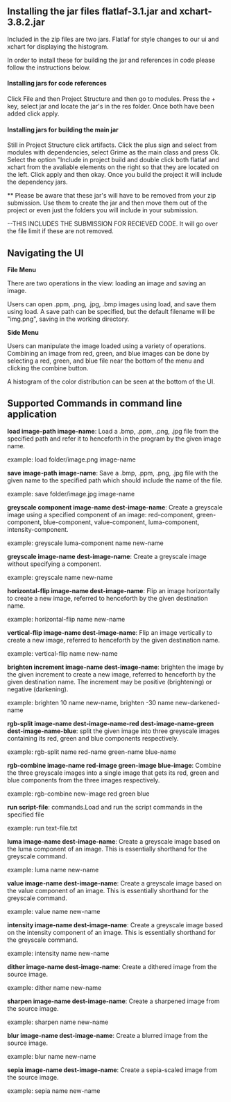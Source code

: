 ## Installing the jar files flatlaf-3.1.jar and xchart-3.8.2.jar
Included in the zip files are two jars. Flatlaf for style changes to our ui and xchart for displaying the histogram.

In order to install these for building the jar and references in code please follow the instructions below.

#### Installing jars for code references

Click File and then Project Structure and then go to modules. Press the + key, select jar and locate the jar's in the res folder. Once both have been added click apply.

#### Installing jars for building the main jar

Still in Project Structure click artifacts. Click the plus sign and select from modules with dependencies, select Grime as the main class and press Ok. Select the option "Include in project build and double click both flatlaf and xchart from the avaliable elements on the right so that they are located on the left. Click apply and then okay. Once you build the project it will include the dependency jars.

** Please be aware that these jar's will have to be removed from your zip submission. Use them to create the jar and then move them out of the project or even just the folders you will include in your submission.

--THIS INCLUDES THE SUBMISSION FOR RECIEVED CODE. It will go over the file limit if these are not removed.

## Navigating the UI

**File Menu**

There are two operations in the view: loading an image and saving an image.

Users can open .ppm, .png, .jpg, .bmp images using load, and save them using load.
A save path can be specified, but the default filename will be "img.png", saving in the working directory.

**Side Menu** 

Users can manipulate the image loaded using a variety of operations.
Combining an image from red, green, and blue images can be done by selecting a red, green, 
and blue file near the bottom of the menu and clicking the combine button.

A histogram of the color distribution can be seen at the bottom of the UI.
## Supported Commands in command line application

**load image-path image-name**: Load a .bmp, .ppm, .png, .jpg file from the specified path and refer it to henceforth in the program by the given image name.

 example: load folder/image.png image-name

**save image-path image-name**: Save a .bmp, .ppm, .png, .jpg file with the given name to the specified path which should include the name of the file.

example: save folder/image.jpg image-name

**greyscale component image-name dest-image-name**: Create a greyscale image using a specified component of an image: red-component, green-component, blue-component, value-component, luma-component, intensity-component.

example: greyscale luma-component name new-name

**greyscale image-name dest-image-name**: Create a greyscale image without specifying a component.

example: greyscale name new-name

**horizontal-flip image-name dest-image-name**: Flip an image horizontally to create a new image, referred to henceforth by the given destination name.

example: horizontal-flip name new-name

**vertical-flip image-name dest-image-name**: Flip an image vertically to create a new image, referred to henceforth by the given destination name.

example: vertical-flip name new-name

**brighten increment image-name dest-image-name**: brighten the image by the given increment to create a new image, referred to henceforth by the given destination name. The increment may be positive (brightening) or negative (darkening).

example: brighten 10 name new-name, brighten -30 name new-darkened-name

**rgb-split image-name dest-image-name-red dest-image-name-green dest-image-name-blue**: split the given image into three greyscale images containing its red, green and blue components respectively.

example: rgb-split name red-name green-name blue-name

**rgb-combine image-name red-image green-image blue-image**: Combine the three greyscale images into a single image that gets its red, green and blue components from the three images respectively.

example: rgb-combine new-image red green blue

**run script-file**: commands.Load and run the script commands in the specified file

example: run text-file.txt

**luma image-name dest-image-name**: Create a greyscale image based on the luma component of an image.
This is essentially shorthand for the greyscale command.

example: luma name new-name

**value image-name dest-image-name**: Create a greyscale image based on the value component of an image.
This is essentially shorthand for the greyscale command.

example: value name new-name

**intensity image-name dest-image-name**: Create a greyscale image based on the intensity component of an image.
This is essentially shorthand for the greyscale command.

example: intensity name new-name

**dither image-name dest-image-name**: Create a dithered image from the source image.

example: dither name new-name

**sharpen image-name dest-image-name**: Create a sharpened image from the source image.

example: sharpen name new-name

**blur image-name dest-image-name**: Create a blurred image from the source image.

example: blur name new-name

**sepia image-name dest-image-name**: Create a sepia-scaled image from the source image.

example: sepia name new-name
